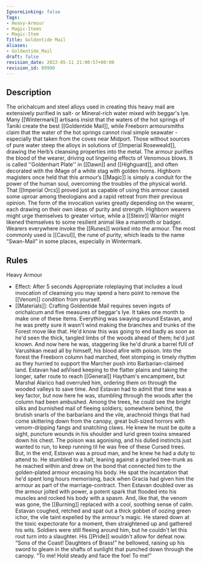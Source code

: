 ```yaml
---
IgnoreLinking: false
Tags:
- Heavy-Armour
- Magic-Items
- Magic-Item
Title: Goldentide Mail
aliases:
- Goldentide_Mail
draft: false
revision_date: 2022-05-11 21:00:57+00:00
revision_id: 89990
---
```


## Description
The orichalcum and steel alloys used in creating this heavy mail are extensively purified in salt- or Mineral-rich water mixed with beggar's lye. Many [[Wintermark]] artisans insist that the waters of the hot springs of Taniki create the best [[Goldentide Mail]], while Freeborn armoursmiths claim that the water of the hot springs cannot rival simple seawater - especially that taken from the coves near Midport. Those without sources of pure water steep the alloys in solutions of [[Imperial Roseweald]], drawing the Herb’s cleansing properties into the metal. 
The armour purifies the blood of the wearer, driving out lingering effects of Venomous blows. It is called ''Goldenhart Plate'' in [[Dawn]] and [[Highguard]], and often decorated with the iMage of a white stag with golden horns. Highborn magisters once held that this armour’s [[Magic]] is simply a conduit for the power of the human soul, overcoming the troubles of the physical world. That [[Imperial Orcs]] proved just as capable of using this armour caused some uproar among theologians and a rapid retreat from their previous opinion. 
The form of the invocation varies greatly depending on the wearer, each drawing on their own ideas of purity and strength. Highborn wearers might urge themselves to greater virtue, while a [[Steinr]] Warrior might likened themselves to some resilient animal like a mammoth or badger. Wearers everywhere invoke the [[Runes]] worked into the armour. The most commonly used is [[Cavul]], the rune of purity, which leads to the name “Swan-Mail” in some places, especially in Wintermark.
## Rules
Heavy Armour
* Effect: After 5 seconds Appropriate roleplaying that includes a loud invocation of cleansing you may spend a hero point to remove the [[Venom]] condition from yourself.
* [[Materials]]: Crafting Goldentide Mail requires seven ingots of orichalcum and five measures of beggar's lye. It takes one month to make one of these items.
Everything was swaying around Estavan, and he was pretty sure it wasn't wind making the branches and trunks of the Forest move like that. He'd know this was going to end badly as soon as he'd seen the thick, tangled limbs of the woods ahead of them; he'd just known. And now here he was, staggering like he'd drunk a barrel fUll of Varushkan mead all by himself, his blood afire with poison.
Into the forest the Freeborn column had marched, feet stomping in timely rhythm as they hurried to support the Marcher push into Barbarian-claimed land. Estavan had adVised keeping to the flatter plains and taking the longer, safer route to reach [[General]] Haytham's encampment, but Marshal Alarico had overruled him, ordering them on through the wooded valleys to save time.
And Estavan had to admit that time was a key factor, but now here he was, stumbling through the woods after the column had been ambushed. Among the trees, he could see the bright silks and burnished mail of fleeing soldiers; somewhere behind, the brutish snarls of the barbarians and the vile, arachnoid things that had come skittering down from the canopy, great bull-sized horrors with venom-dripping fangs and snatching claws.
He knew he must be quite a sight, puncture wounds in his shoulder and lurid green toxins smeared down his chest. The poison was agonising, and his dulled instincts just wanted to run, to keep running til he was free of these Cursed trees.
But, in the end, Estavan was a proud man, and he knew he had a duty to attend to.
He stumbled to a halt, leaning against a gnarled tree-trunk as he reached within and drew on the bond that connected him to the golden-plated armour encasing his body. He spat the incantation that he'd spent long hours memorising, back when Gracia had given him the armour as part of the marriage-contract. Then Estavan doubled over as the armour jolted with power, a potent spark that flooded into his muscles and rocked his body with a spasm.
And, like that, the venom was gone, the [[Burning]] replaced with a cool, soothing sense of calm. Estavan coughed, retched and spat out a thick gobbet of oozing green ichor, the vile taint expelled by the armour's magic.
He stared down at the toxic expectorate for a moment, then straightened up and gathered his wits. Soldiers were still fleeing around him, but he couldn't let this rout turn into a slaughter. His [[Pride]] wouldn't allow for defeat now.
“Sons of the Coast! Daughters of Brass!” he bellowed, raising up his sword to gleam in the shafts of sunlight that punched down through the canopy. “To me! Hold steady and face the foe! To me!”